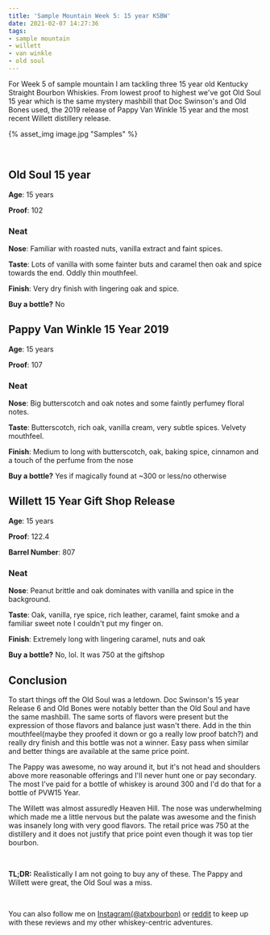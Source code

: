 ```yaml
---
title: 'Sample Mountain Week 5: 15 year KSBW'
date: 2021-02-07 14:27:36
tags:
- sample mountain
- willett
- van winkle
- old soul
---
```


For Week 5 of sample mountain I am tackling three 15 year old Kentucky Straight Bourbon Whiskies. From lowest proof to highest we've got Old Soul 15 year which is the same mystery mashbill that Doc Swinson's and Old Bones used, the 2019 release of Pappy Van Winkle 15 year and the most recent Willett distillery release.

{% asset_img image.jpg "Samples" %}

&nbsp;

## Old Soul 15 year

**Age**: 15 years

**Proof**: 102

### Neat
**Nose**: Familiar with roasted nuts, vanilla extract and faint spices.

**Taste**: Lots of vanilla with some fainter buts and caramel then oak and spice towards the end. Oddly thin mouthfeel.

**Finish**: Very dry finish with lingering oak and spice.

**Buy a bottle?** No


## Pappy Van Winkle 15 Year 2019

**Age**: 15 years

**Proof**: 107

### Neat
**Nose**: Big butterscotch and oak notes and some faintly perfumey floral notes.

**Taste**: Butterscotch, rich oak, vanilla cream, very subtle spices. Velvety mouthfeel.

**Finish**: Medium to long with butterscotch, oak, baking spice, cinnamon and a touch of the perfume from the nose

**Buy a bottle?** Yes if magically found at ~300 or less/no otherwise


## Willett 15 Year Gift Shop Release

**Age**: 15 years

**Proof**: 122.4

**Barrel Number**: 807

### Neat
**Nose**: Peanut brittle and oak dominates with vanilla and spice in the background.

**Taste**: Oak, vanilla, rye spice, rich leather, caramel, faint smoke and a familiar sweet note I couldn't put my finger on. 

**Finish**: Extremely long with lingering caramel, nuts and oak

**Buy a bottle?** No, lol. It was 750 at the giftshop

## Conclusion

To start things off the Old Soul was a letdown. Doc Swinson's 15 year Release 6 and Old Bones were notably better than the Old Soul and have the same mashbill. The same sorts of flavors were present but the expression of those flavors and balance just wasn't there. Add in the thin mouthfeel(maybe they proofed it down or go a really low proof batch?) and really dry finish and this bottle was not a winner. Easy pass when similar and better things are available at the same price point.

The Pappy was awesome, no way around it, but it's not head and shoulders above more reasonable offerings and I'll never hunt one or pay secondary. The most I've paid for a bottle of whiskey is around 300 and I'd do that for a bottle of PVW15 Year.

The Willett was almost assuredly Heaven Hill. The nose was underwhelming which made me a little nervous but the palate was awesome and the finish was insanely long with very good flavors. The retail price was 750 at the distillery and it does not justify that price point even though it was top tier bourbon.

&nbsp;

**TL;DR:** Realistically I am not going to buy any of these. The Pappy and Willett were great, the Old Soul was a miss.

&nbsp;

You can also follow me on [Instagram(@atxbourbon)](https://www.instagram.com/atxbourbon/) or [reddit](https://www.reddit.com/r/atxbourbon/) to keep up with these reviews and my other whiskey-centric adventures.

